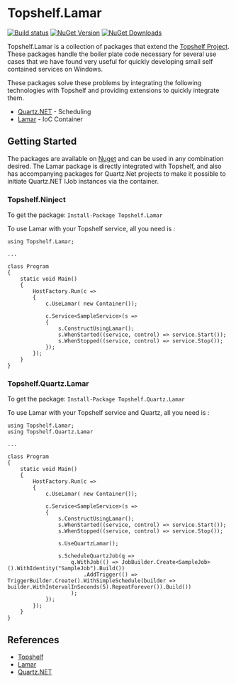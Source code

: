 Topshelf.Lamar
=====================
[![Build status](https://ci.appveyor.com/api/projects/status/d67n332yx4x6xk9a?svg=true)](https://ci.appveyor.com/project/Hobbs1210/topshelf-lamar)
[![NuGet Version](https://img.shields.io/nuget/v/Topshelf.Lamar.svg)](https://www.nuget.org/packages/Topshelf.Lamar)
[![NuGet Downloads](http://img.shields.io/nuget/dt/Topshelf.Lamar.svg)](https://www.nuget.org/packages/Topshelf.Lamar/)

Topshelf.Lamar is a collection of packages that extend the [Topshelf Project](http://topshelf-project.com). These packages handle the boiler plate code necessary for several use cases that we have found very useful for quickly developing small self contained services on Windows.

These packages solve these problems by integrating the following technologies with Topshelf and providing extensions to quickly integrate them.

*	[Quartz.NET](http://quartznet.sourceforge.net/) - Scheduling
*	[Lamar](https://jasperfx.github.io/lamar/) - IoC Container

## Getting Started

The packages are available on [Nuget](http://nuget.org/) and can be used in any combination desired. The Lamar package is directly integrated with Topshelf, and also has accompanying packages for Quartz.Net projects to make it possible to initiate Quartz.NET IJob instances via the container.


### Topshelf.Ninject

To get the package: `Install-Package Topshelf.Lamar`

To use Lamar with your Topshelf service, all you need is :

	using Topshelf.Lamar;

	...

    class Program
    {
        static void Main()
        {
            HostFactory.Run(c =>
            {
                c.UseLamar( new Container());

                c.Service<SampleService>(s =>
                {
                    s.ConstructUsingLamar(); 
                    s.WhenStarted((service, control) => service.Start());
                    s.WhenStopped((service, control) => service.Stop());
                });
            });
        }
    }

### Topshelf.Quartz.Lamar

To get the package: `Install-Package Topshelf.Quartz.Lamar`

To use Lamar with your Topshelf service and Quartz, all you need is : 


	using Topshelf.Lamar;
	using Topshelf.Quartz.Lamar

	...

    class Program
    {
        static void Main()
        {
            HostFactory.Run(c =>
            {
                c.UseLamar( new Container());

                c.Service<SampleService>(s =>
                {
                    s.ConstructUsingLamar(); 
                    s.WhenStarted((service, control) => service.Start());
                    s.WhenStopped((service, control) => service.Stop());

					s.UseQuartzLamar();

					s.ScheduleQuartzJob(q =>
                        q.WithJob(() => JobBuilder.Create<SampleJob>().WithIdentity("SampleJob").Build())
                            .AddTrigger(() => TriggerBuilder.Create().WithSimpleSchedule(builder => builder.WithIntervalInSeconds(5).RepeatForever()).Build())
                        );
                });
            });
        }
    }

## References

- [Topshelf](http://topshelf-project.com)
- [Lamar](https://jasperfx.github.io/lamar/)
- [Quartz.NET](http://www.quartz-scheduler.net)
